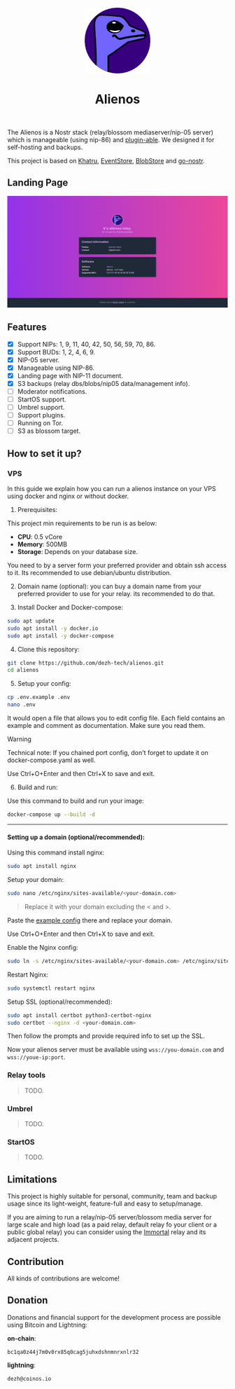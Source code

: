 <p align="center"> 
    <img alt="alienos" src="./static/images/logo.png" width="150" height="150" />
</p>

<h1 align="center">
Alienos
</h1>

<br/>


The Alienos is a Nostr stack (relay/blossom mediaserver/nip-05 server) which is manageable (using nip-86) and [plugin-able](wip). We designed it for self-hosting and backups.

This project is based on [Khatru](https://github.com/fiatjaf/khatru), [EventStore](https://github.com/fiatjaf/eventstore), [BlobStore](github.com/kehiy/blobstore) and [go-nostr](github.com/nbd-wtf/go-nostr).


## Landing Page

<img alt="alienos" src="./static/images/screenshot.png" />

## Features

- [X] Support NIPs: 1, 9, 11, 40, 42, 50, 56, 59, 70, 86.
- [X] Support BUDs: 1, 2, 4, 6, 9.
- [X] NIP-05 server.
- [X] Manageable using NIP-86.
- [X] Landing page with NIP-11 document.
- [X] S3 backups (relay dbs/blobs/nip05 data/management info).
- [ ] Moderator notifications.
- [ ] StartOS support.
- [ ] Umbrel support.
- [ ] Support plugins.
- [ ] Running on Tor.
- [ ] S3 as blossom target.

## How to set it up?

### VPS

In this guide we explain how you can run a alienos instance on your VPS using docker and nginx or without docker.

1. Prerequisites:

This project min requirements to be run is as below:

- **CPU**: 0.5 vCore
- **Memory**: 500MB
- **Storage**: Depends on your database size.

You need to by a server form your preferred provider and obtain ssh access to it.
Its recommended to use debian/ubuntu distribution.

2. Domain name (optional): you can buy a domain name from your preferred provider to use for your relay. its recommended to do that.

3. Install Docker and Docker-compose:

```bash
sudo apt update
sudo apt install -y docker.io
sudo apt install -y docker-compose
```

4. Clone this repository:

```bash
git clone https://github.com/dezh-tech/alienos.git
cd alienos
```

5. Setup your config:

```bash
cp .env.example .env
nano .env
```

It would open a file that allows you to edit config file. Each field contains an example and comment as documentation. Make sure you read them.

> [!WARNING]
> Technical note:
> If you chained port config, don't forget to update it on docker-compose.yaml as well.

Use Ctrl+O+Enter and then Ctrl+X to save and exit.

6. Build and run:

Use this command to build and run your image:

```bash
docker-compose up --build -d
```

---

#### Setting up a domain (optional/recommended):

Using this command install nginx:

```bash
sudo apt install nginx
```

Setup your domain:

```bash
sudo nano /etc/nginx/sites-available/<your-domain.com>
```

> Replace it with your domain excluding the < and >.

Paste the [example config](nginx.conf) there and replace your domain.

Use Ctrl+O+Enter and then Ctrl+X to save and exit.

Enable the Nginx config:

```bash
sudo ln -s /etc/nginx/sites-available/<your-domain.com> /etc/nginx/sites-enabled/
```

Restart Nginx:

```bash
sudo systemctl restart nginx
```

Setup SSL (optional/recommended):

```bash
sudo apt install certbot python3-certbot-nginx
sudo certbot --nginx -d <your-domain.com>
```

Then follow the prompts and provide required info to set up the SSL.


Now your alienos server must be available using `wss://you-domain.com` and `wss://youe-ip:port`.

### Relay tools

> TODO.

### Umbrel

> TODO.

### StartOS

> TODO.

## Limitations

This project is highly suitable for personal, community, team and backup usage since its light-weight, feature-full and easy to setup/manage.

If you are aiming to run a relay/nip-05 server/blossom media server for large scale and high load (as a paid relay, default relay fo your client or a public global relay) you can consider using the [Immortal](https://github.com/dezh-tech/immortal) relay and its adjacent projects.

## Contribution

All kinds of contributions are welcome!

## Donation

Donations and financial support for the development process are possible using Bitcoin and Lightning:

**on-chain**:

```
bc1qa0z44j7m0v0rx85q0cag5juhxdshnmnrxnlr32
```

**lightning**: 

```
dezh@coinos.io
```
